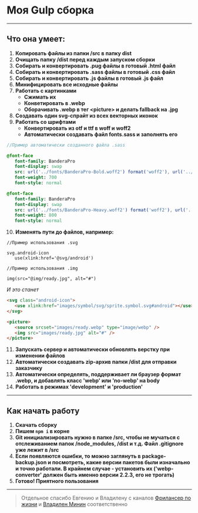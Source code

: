 
# Моя Gulp сборка

---

## Что она умеет:

1. **Копировать файлы из папки /src в папку dist**
2. **Очищать папку /dist перед каждым запуском сборки**
3. **Собирать и конвертировать .pug файлы в готовый .html файл**
4. **Собирать и конвертировать .sass файлы в готовый .css файл**
5. **Собирать и конвертировать .js файлы в готовый .js файл**
6. **Минифицировать все исходные файлы**
7. **Работать с картинками**
   -  **Сжимать их**
   -  **Конветировать в .webp**
   -  **Оборачивать .webp в тег \<picture\> и делать fallback на .jpg**
8. **Создавать один svg-спрайт из всех векторных иконок**
9. **Работать со шрифтами**
   -  **Конвертировать из otf и ttf в woff и woff2**
   -  **Автоматически создавать файл fonts.sass и заполнять его**

```sass
//Пример автоматически созданного файла .sass

@font-face
   font-family: BanderaPro
   font-display: swap
   src: url('../fonts/BanderaPro-Bold.woff2') format('woff2'), url('../fonts/BanderaPro-Bold.woff') format('woff'),
   font-weight: 700
   font-style: normal

@font-face
   font-family: BanderaPro
   font-display: swap
   src: url('../fonts/BanderaPro-Heavy.woff2') format('woff2'), url('../fonts/BanderaPro-Heavy.woff') format('woff'),
   font-weight: 800
   font-style: normal
```

10.   **Изменять пути до файлов, например:**

```pug
//Пример использования .svg

svg.android-icon
   use(xlink:href='@svg/android')

//Пример использования .img

img(src="@img/ready.jpg", alt="#")
```

_И это станет_

```html
<svg class="android-icon">
   <use xlink:href="images/symbol/svg/sprite.symbol.svg#android"></use>
</svg>

<picture>
   <source srcset="images/ready.webp" type="image/webp" />
   <img src="images/ready.jpg" alt="#" />
</picture>
```

11.   **Запускать сервер и автоматически обновлять верстку при изменении файлов**
12.   **Автоматически создавать zip-архив папки /dist для отправки заказчику**
13.   **Автоматически определять, поддерживает ли браузер формат .webp, и добавлять класс 'webp' или 'no-webp' на body**
14.   **Работать в режимах 'development' и 'production'**

---

## Как начать работу

1. **Скачать сборку**
2. **Пишем `npm i` в корне**
3. **Git инициализировать нужно в папке /src, чтобы не мучаться с отслеживанием папок /node_modules, /dist и т.д. Файл .gitignore уже лежит в /src**
4. **Если появляются ошибки, то можно заглянуть в package-backup.json и посмотреть, какие версии пакетов были изначально и точно работали. В крайнем случае - установить их ('webp-converter' должен быть именно версии 2.2.3, его не трогать)**
5. **Готово! Приятного пользования**

---

> Отдельное спасибо Евгению и Владилену с каналов [Фрилансер по жизни](https://www.youtube.com/channel/UCedskVwIKiZJsO8XdJdLKnA) и [Владилен Минин](https://www.youtube.com/c/VladilenMinin) соответственно